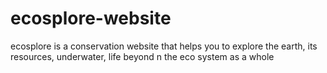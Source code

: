 # ecosplore-website
ecosplore is  a  conservation website that helps you to explore the earth, its resources, underwater, life beyond n the eco system as a whole
